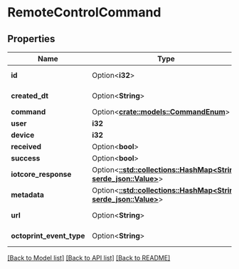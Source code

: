 # RemoteControlCommand

## Properties

Name | Type | Description | Notes
------------ | ------------- | ------------- | -------------
**id** | Option<**i32**> |  | [optional][readonly]
**created_dt** | Option<**String**> |  | [optional][readonly]
**command** | Option<[**crate::models::CommandEnum**](CommandEnum.md)> |  | [optional]
**user** | **i32** |  | 
**device** | **i32** |  | 
**received** | Option<**bool**> |  | [optional]
**success** | Option<**bool**> |  | [optional]
**iotcore_response** | Option<[**::std::collections::HashMap<String, serde_json::Value>**](serde_json::Value.md)> |  | [optional]
**metadata** | Option<[**::std::collections::HashMap<String, serde_json::Value>**](serde_json::Value.md)> |  | [optional]
**url** | Option<**String**> |  | [optional][readonly]
**octoprint_event_type** | Option<**String**> |  | [optional][readonly]

[[Back to Model list]](../README.md#documentation-for-models) [[Back to API list]](../README.md#documentation-for-api-endpoints) [[Back to README]](../README.md)


